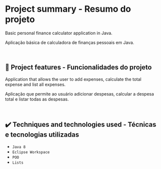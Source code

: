 # Project summary - Resumo do projeto
Basic personal finance calculator application in Java.

Aplicação básica de calculadora de finanças pessoais em Java.


&nbsp;

## 🔨 Project features - Funcionalidades do projeto
Application that allows the user to add expenses, calculate the total expense and list all expenses.

Aplicação que permite ao usuário adicionar despesas, calcular a despesa total e listar todas as despesas.


&nbsp;

## ✔️ Techniques and technologies used - Técnicas e tecnologias utilizadas

- ``Java 8``
- ``Eclipse Workspace``
- ``POO``
- ``Lists``
